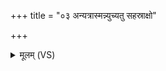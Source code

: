 +++
title = "०३ अन्यत्रास्मन्न्युच्यतु सहस्राक्षो"

+++
<details><summary>मूलम् (VS)</summary>

अ॒न्यत्रा॒स्मन्न्यु᳡च्यतु सहस्रा॒क्षो अम॑र्त्यः।  
यं द्वेषा॑म॒ तमृ॑च्छतु॒ यमु॑ द्वि॒ष्मस्तमिज्ज॑हि ॥
</details>